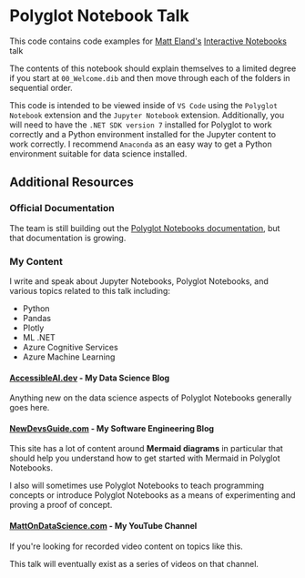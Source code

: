 # Polyglot Notebook Talk
This code contains code examples for [Matt Eland's](https://MattEland.dev) [Interactive Notebooks](https://stirtrek.com/speakers/2023/Matt-Eland.html#abstract) talk

The contents of this notebook should explain themselves to a limited degree if you start at `00_Welcome.dib` and then move through each of the folders in sequential order.

This code is intended to be viewed inside of `VS Code` using the `Polyglot Notebook` extension and the `Jupyter Notebook` extension. Additionally, you will need to have the `.NET SDK version 7` installed for Polyglot to work correctly and a Python environment installed for the Jupyter content to work correctly. I recommend `Anaconda` as an easy way to get a Python environment suitable for data science installed.

## Additional Resources

### Official Documentation

The team is still building out the [Polyglot Notebooks documentation](https://github.com/dotnet/interactive/blob/main/docs), but that documentation is growing.

### My Content

I write and speak about Jupyter Notebooks, Polyglot Notebooks, and various topics related to this talk including:

- Python
- Pandas
- Plotly
- ML .NET
- Azure Cognitive Services
- Azure Machine Learning

#### [AccessibleAI.dev](https://AccessibleAI.dev) - My Data Science Blog

Anything new on the data science aspects of Polyglot Notebooks generally goes here.

#### [NewDevsGuide.com](https://NewDevsGuide.com) - My Software Engineering Blog

This site has a lot of content around **Mermaid diagrams** in particular that should help you understand how to get started with Mermaid in Polyglot Notebooks.

I also will sometimes use Polyglot Notebooks to teach programming concepts or introduce Polyglot Notebooks as a means of experimenting and proving a proof of concept.

#### [MattOnDataScience.com](https://MattOnDataScience.com) - My YouTube Channel

If you're looking for recorded video content on topics like this.

This talk will eventually exist as a series of videos on that channel.
